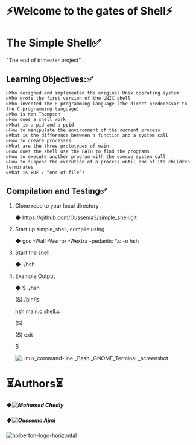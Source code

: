 # ⚡Welcome to the gates of Shell⚡

# The Simple Shell✅
"The end of trimester project"


## Learning Objectives:✅

    ▷Who designed and implemented the original Unix operating system
    ▷Who wrote the first version of the UNIX shell
    ▷Who invented the B programming language (the direct predecessor to the C programming language)
    ▷Who is Ken Thompson
    ▷How does a shell work
    ▷What is a pid and a ppid
    ▷How to manipulate the environment of the current process
    ▷What is the difference between a function and a system call
    ▷How to create processes
    ▷What are the three prototypes of main
    ▷How does the shell use the PATH to find the programs
    ▷How to execute another program with the execve system call
    ▷How to suspend the execution of a process until one of its children terminates
    ▷What is EOF / “end-of-file”?

## Compilation and Testing✅

1) Clone repo to your local directory

   ◆ https://github.com/Oussema3/simple_shell.git

2) Start up simple_shell, compile using

   ◆ gcc -Wall -Werror -Wextra -pedantic *.c -o hsh

3) Start the shell

   ◆ ./hsh

4) Example Output

   ◆ $ ./hsh
   
    ($) /bin/ls
   
    hsh main.c shell.c
   
    ($)
   
    ($) exit
   
    $
    
    ![Linux_command-line _Bash _GNOME_Terminal _screenshot](https://user-images.githubusercontent.com/70922643/99155816-b73e8600-26bb-11eb-8e5d-f684c884e023.png)



# ⏳Authors⏳
#####   ◆![Mohamed Chedly](https://github.com/chedly99)
   
#####   ◆![Oussema Ajmi](https://github.com/Oussema3)
   
   
   ![holberton-logo-horizontal](https://user-images.githubusercontent.com/70922643/99154853-3a0f1300-26b3-11eb-9a7d-091c4fac1212.jpg)


